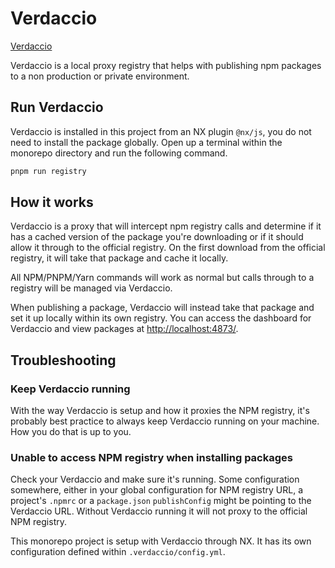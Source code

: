 # Verdaccio

[Verdaccio](https://verdaccio.org/)

Verdaccio is a local proxy registry that helps with publishing npm packages to a
non production or private environment.

## Run Verdaccio

Verdaccio is installed in this project from an NX plugin `@nx/js`, you do not
need to install the package globally. Open up a terminal within the monorepo
directory and run the following command.

```bash
pnpm run registry
```

## How it works

Verdaccio is a proxy that will intercept npm registry calls and determine if it
has a cached version of the package you're downloading or if it should allow it
through to the official registry. On the first download from the official
registry, it will take that package and cache it locally.

All NPM/PNPM/Yarn commands will work as normal but calls through to a registry
will be managed via Verdaccio.

When publishing a package, Verdaccio will instead take that package and set it
up locally within its own registry. You can access the dashboard for Verdaccio
and view packages at [http://localhost:4873/](http://localhost:4873/).

## Troubleshooting

### Keep Verdaccio running

With the way Verdaccio is setup and how it proxies the NPM registry, it's
probably best practice to always keep Verdaccio running on your machine. How you
do that is up to you.

### Unable to access NPM registry when installing packages

Check your Verdaccio and make sure it's running. Some configuration somewhere,
either in your global configuration for NPM registry URL, a project's `.npmrc`
or a `package.json` `publishConfig` might be pointing to the Verdaccio URL.
Without Verdaccio running it will not proxy to the official NPM registry.

This monorepo project is setup with Verdaccio through NX. It has its own
configuration defined within `.verdaccio/config.yml`.
